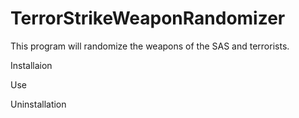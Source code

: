 # TerrorStrikeWeaponRandomizer
This program will randomize the weapons of the SAS and terrorists.

Installaion

Use

Uninstallation
